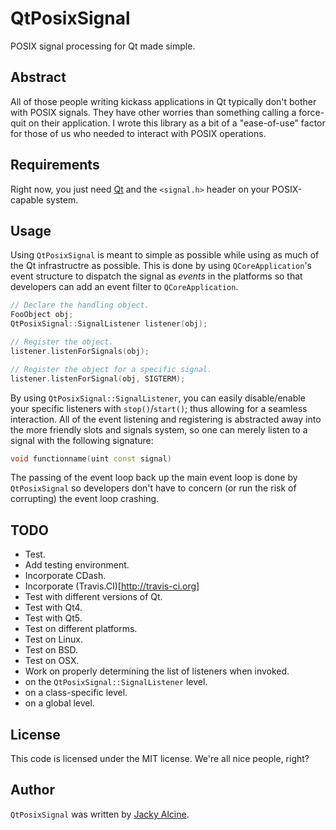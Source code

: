 # QtPosixSignal

POSIX signal processing for Qt made simple.

## Abstract

All of those people writing kickass applications in Qt typically don't bother 
with POSIX signals. They have other worries than something calling a force-quit 
on their application. I wrote this library as a bit of a "ease-of-use" factor 
for those of us who needed to interact with POSIX operations.

## Requirements

Right now, you just need [Qt](http://qt-project.org) and the
`<signal.h>` header on your POSIX-capable system.

## Usage

Using `QtPosixSignal` is meant to simple as possible while using as much of 
the Qt infrastructre as possible. This is done by using `QCoreApplication`'s 
event structure to dispatch the signal as *events* in the platforms so that 
developers can add an event filter to `QCoreApplication`. 

```c++
// Declare the handling object.
FooObject obj;
QtPosixSignal::SignalListener listener(obj);

// Register the object.
listener.listenForSignals(obj);

// Register the object for a specific signal.
listener.listenForSignal(obj, SIGTERM);
```

By using `QtPosixSignal::SignalListener`, you can easily disable/enable your 
specific listeners with `stop()`/`start()`; thus allowing for a seamless 
interaction. All of the event listening and registering is abstracted away 
into the more friendly slots and signals system, so one can merely listen to 
a signal with the following signature:

```c++
void functionname(uint const signal)
```

The passing of the event loop back up the main event loop is done by 
`QtPosixSignal` so developers don't have to concern (or run the risk of 
corrupting) the event loop crashing.

## TODO
 + Test.
  + Add testing environment.
   + Incorporate CDash.
   + Incorporate (Travis.CI)[http://travis-ci.org]
  + Test with different versions of Qt.
   + Test with Qt4.
   + Test with Qt5.
  + Test on different platforms.
   + Test on Linux.
   + Test on BSD.
   + Test on OSX.
 + Work on properly determining the list of listeners when invoked.
  + on the `QtPosixSignal::SignalListener` level.
  + on a class-specific level.
  + on a global level.

## License
This code is licensed under the MIT license. We're all nice people, right?

## Author
`QtPosixSignal` was written by [Jacky Alcine](me@jalcine.me).
